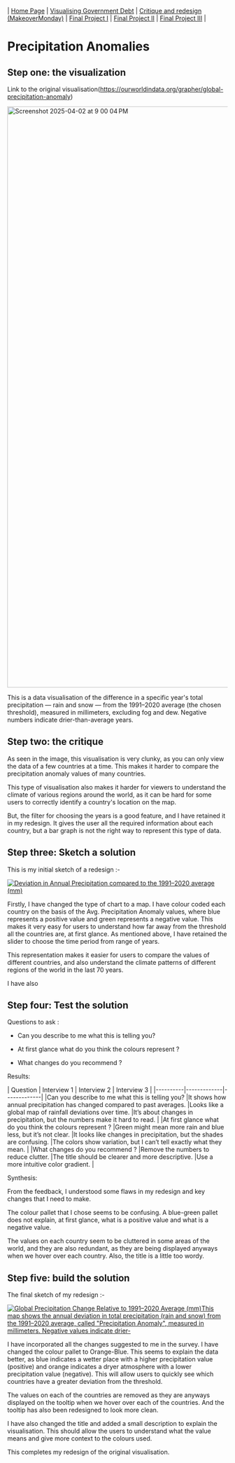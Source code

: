 | [Home Page](https://koundinya9.github.io/Koundinya-portfolio/) | [Visualising Government Debt](visualizing-government-debt.md) | [Critique and redesign (MakeoverMonday)](critique-by-design.md) | [Final Project I](final-project-part-one.md) | [Final Project II](final-project-part-two.md) | [Final Project III](final-project-part-three.md) |


# Precipitation Anomalies 

## Step one: the visualization

Link to the original visualisation(https://ourworldindata.org/grapher/global-precipitation-anomaly)


<img width="1327" alt="Screenshot 2025-04-02 at 9 00 04 PM" src="https://github.com/user-attachments/assets/2635d8bc-cb9b-4764-b0d7-9c5c039f1263" />

This is a data visualisation of the difference in a specific year's total precipitation — rain and snow — from the 1991–2020 average (the chosen threshold), measured in millimeters,
excluding fog and dew. Negative numbers indicate drier-than-average years.





## Step two: the critique


As seen in the image, this visualisation is very clunky, as you can only view the data of a few countries at a time. This makes it harder to compare the precipitation anomaly values of many countries. 

This type of visualisation also makes it harder for viewers to understand the climate of various regions around the world, as it can be hard for some users to correctly identify a country's location on the map. 

But, the filter for choosing the years is a good feature, and I have retained it in my redesign. It gives the user all the required information about each country, but a bar graph is not the right way to represent this type of data. 

## Step three: Sketch a solution

This is my initial sketch of a redesign :-

<div class='tableauPlaceholder' id='viz1743642292830' style='position: relative'><noscript><a href='#'><img alt='Deviation in Annual Precipitation compared to the 1991–2020 average (mm) ' src='https:&#47;&#47;public.tableau.com&#47;static&#47;images&#47;In&#47;InitialMakeOverMondayredesignsketch&#47;InitialPrecipitationMap&#47;1_rss.png' style='border: none' /></a></noscript><object class='tableauViz'  style='display:none;'><param name='host_url' value='https%3A%2F%2Fpublic.tableau.com%2F' /> <param name='embed_code_version' value='3' /> <param name='site_root' value='' /><param name='name' value='InitialMakeOverMondayredesignsketch&#47;InitialPrecipitationMap' /><param name='tabs' value='no' /><param name='toolbar' value='yes' /><param name='static_image' value='https:&#47;&#47;public.tableau.com&#47;static&#47;images&#47;In&#47;InitialMakeOverMondayredesignsketch&#47;InitialPrecipitationMap&#47;1.png' /> <param name='animate_transition' value='yes' /><param name='display_static_image' value='yes' /><param name='display_spinner' value='yes' /><param name='display_overlay' value='yes' /><param name='display_count' value='yes' /><param name='language' value='en-US' /><param name='filter' value='publish=yes' /></object></div>                

<script type='text/javascript'>                    
  var divElement = document.getElementById('viz1743642292830');                    
  var vizElement = divElement.getElementsByTagName('object')[0];                    
  vizElement.style.width='100%';vizElement.style.height=(divElement.offsetWidth*0.75)+'px';                    
  var scriptElement = document.createElement('script');                    
  scriptElement.src = 'https://public.tableau.com/javascripts/api/viz_v1.js';                    
  vizElement.parentNode.insertBefore(scriptElement, vizElement);                
</script>

Firstly, I have changed the type of chart to a map. I have colour coded each country on the basis of the Avg. Precipitation Anomaly values, where blue represents a positive value and green represents a negative value.
This makes it very easy for users to understand how far away from the threshold all the countries are, at first glance. 
As mentioned above, I have retained the slider to choose the time period from range of years.

This representation makes it easier for users to compare the values of different countries, and also understand the climate patterns of different regions of the world in the last 70 years.

I have also 

## Step four: Test the solution


Questions to ask : 


- Can you describe to me what this is telling you?

- At first glance what do you think the colours represent ?

- What changes do you recommend ?


Results: 



| Question | Interview 1 | Interview 2 | Interview 3 |
|----------|-------------|-------------|
|Can you describe to me what this is telling you?    |It shows how annual precipitation has changed compared to past averages.              |Looks like a global map of rainfall deviations over time.             |It’s about changes in precipitation, but the numbers make it hard to read.             |
|At first glance what do you think the colours represent ?          |Green might mean more rain and blue less, but it’s not clear.             |It looks like changes in precipitation, but the shades are confusing.             |The colors show variation, but I can’t tell exactly what they mean.             |
|What changes do you recommend ?          |Remove the numbers to reduce clutter.             |The title should be clearer and more descriptive.             |Use a more intuitive color gradient.             |



Synthesis: 

From the feedback, I understood some flaws in my redesign and key changes that I need to make.

The colour pallet that I chose seems to be confusing. A blue-green pallet does not explain, at first glance, what is a positive value and what is a negative value.

The values on each country seem to be cluttered in some areas of the world, and they are also redundant, as they are being displayed anyways when we hover over each country. Also, the title is a little too wordy.

## Step five: build the solution

The final sketch of my redesign :-

<div class='tableauPlaceholder' id='viz1743643715578' style='position: relative'><noscript><a href='#'><img alt='Global Precipitation Change Relative to 1991–2020 Average (mm)This map shows the annual deviation in total precipitation (rain and snow) from the 1991–2020 average, called &quot;Precipitation Anomaly&quot;, measured in millimeters. Negative values indicate drier- ' src='https:&#47;&#47;public.tableau.com&#47;static&#47;images&#47;Fi&#47;FinalMakeOverMondayredesignsketch&#47;blueorangePrecipitationMap&#47;1_rss.png' style='border: none' /></a></noscript><object class='tableauViz'  style='display:none;'><param name='host_url' value='https%3A%2F%2Fpublic.tableau.com%2F' /> <param name='embed_code_version' value='3' /> <param name='site_root' value='' /><param name='name' value='FinalMakeOverMondayredesignsketch&#47;blueorangePrecipitationMap' /><param name='tabs' value='no' /><param name='toolbar' value='yes' /><param name='static_image' value='https:&#47;&#47;public.tableau.com&#47;static&#47;images&#47;Fi&#47;FinalMakeOverMondayredesignsketch&#47;blueorangePrecipitationMap&#47;1.png' /> <param name='animate_transition' value='yes' /><param name='display_static_image' value='yes' /><param name='display_spinner' value='yes' /><param name='display_overlay' value='yes' /><param name='display_count' value='yes' /><param name='language' value='en-GB' /><param name='filter' value='publish=yes' /></object></div>       

<script type='text/javascript'>                  
  var divElement = document.getElementById('viz1743643715578');            
  var vizElement = divElement.getElementsByTagName('object')[0];    
  vizElement.style.width='100%';vizElement.style.height=(divElement.offsetWidth*0.75)+'px';   
  var scriptElement = document.createElement('script');               
  scriptElement.src = 'https://public.tableau.com/javascripts/api/viz_v1.js';   
  vizElement.parentNode.insertBefore(scriptElement, vizElement);         
</script>




I have incorporated all the changes suggested to me in the survey. I have changed the colour pallet to Orange-Blue. This seems to explain the data better, as blue indicates a wetter place with a higher precipitation value (positive) and orange indicates a dryer atmosphere with a lower precipitation value (negative). This will allow users to quickly see which countries have a greater deviation from the threshold. 

The values on each of the countries are removed as they are anyways displayed on the tooltip when we hover over each of the countries. And the tooltip has also been redesigned to look more clean.

I have also changed the title and added a small description to explain the visualisation. This should allow the users to understand what the value means and give more context to the colours used.


This completes my redesign of the original visualisation.
